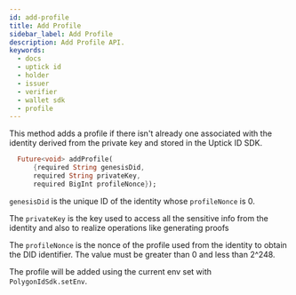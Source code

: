 ```yaml
---
id: add-profile
title: Add Profile
sidebar_label: Add Profile
description: Add Profile API.
keywords:
  - docs
  - uptick id
  - holder
  - issuer
  - verifier
  - wallet sdk
  - profile
---
```


This method adds a profile if there isn't already one associated with the identity derived from the private key and stored in the Uptick ID SDK.

```dart
  Future<void> addProfile(
      {required String genesisDid,
      required String privateKey,
      required BigInt profileNonce});
```

`genesisDid` is the unique ID of the identity whose `profileNonce` is 0.

The `privateKey` is the key used to access all the sensitive info from the identity and also to realize operations like generating proofs

The `profileNonce` is the nonce of the profile used from the identity to obtain the DID identifier. The value must be greater than 0 and less than 2^248.

The profile will be added using the current env set with `PolygonIdSdk.setEnv`.
